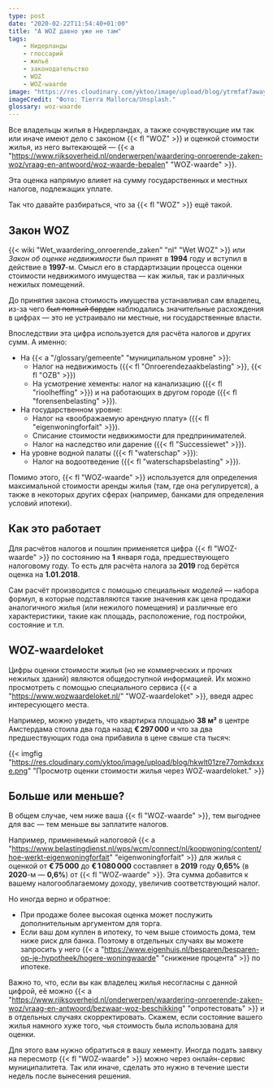 ```yaml
---
type: post
date: "2020-02-22T11:54:40+01:00"
title: "А WOZ давно уже не там"
tags:
    - Нидерланды
    - глоссарий
    - жильё
    - законодательство
    - WOZ
    - WOZ-waarde
image: "https://res.cloudinary.com/yktoo/image/upload/blog/ytrmfaf7away3zug6gov.jpg"
imageCredit: "Фото: Tierra Mallorca/Unsplash."
glossary: woz-waarde
---
```


Все владельцы жилья в Нидерландах, а также сочувствующие им так или иначе имеют дело с законом {{< fl "WOZ" >}} и оценкой стоимости жилья, из него вытекающей — {{< a "https://www.rijksoverheid.nl/onderwerpen/waardering-onroerende-zaken-woz/vraag-en-antwoord/woz-waarde-bepalen" "WOZ-waarde" >}}.

Эта оценка напрямую влияет на сумму государственных и местных налогов, подлежащих уплате.

Так что давайте разбираться, что за {{< fl "WOZ" >}} ещё такой.

<!--more-->

## Закон WOZ

{{< wiki "Wet_waardering_onroerende_zaken" "nl" "Wet WOZ" >}} или *Закон об оценке недвижимости* был принят в **1994** году и вступил в действие в **1997**-м. Смысл его в стардартизации процесса оценки стоимости недвижимого имущества — как жилья, так и различных нежилых помещений.

До принятия закона стоимость имущества устанавливал сам владелец, из-за чего ~~был полный бардак~~ наблюдались значительные расхождения в цифрах — это не устраивало ни местные, ни государственные власти.

Впоследствии эта цифра используется для расчёта налогов и других сумм. А именно:

* На {{< a "/glossary/gemeente" "муниципальном уровне" >}}:
    * Налог на недвижимость ({{< fl "Onroerendezaakbelasting" >}}, {{< fl "OZB" >}})
    * На усмотрение хементы: налог на канализацию ({{< fl "rioolheffing" >}}) и на работающих в другом городе ({{< fl "forensenbelasting" >}}).
* На государственном уровне:
    * Налог на «воображаемую арендную плату» ({{< fl "eigenwoningforfait" >}}).
    * Списание стоимости недвижимости для предпринимателей.
    * Налог на наследство или дарение ({{< fl "Successiewet" >}}).
* На уровне водной палаты ({{< fl "waterschap" >}}):
    * Налог на водоотведение ({{< fl "waterschapsbelasting" >}}).

Помимо этого, {{< fl "WOZ-waarde" >}} используется для определения максимальной стоимости аренды жилья (там, где она регулируется), а также в некоторых других сферах (например, банками для определения условий ипотеки).

## Как это работает

Для расчётов налогов и пошлин применяется цифра {{< fl "WOZ-waarde" >}} по состоянию на **1** января года, предшествующего налоговому году. То есть для расчёта налога за **2019** год берётся оценка на **1.01.2018**.

Сам расчёт производится с помощью специальных *моделей* — набора формул, в которые подставляются такие значения как цена продажи аналогичного жилья (или нежилого помещения) и различные его характеристики, такие как площадь, расположение, год постройки, состояние и т.п.

## WOZ-waardeloket

Цифры оценки стоимости жилья (но не коммерческих и прочих нежилых зданий) являются общедоступной информацией. Их можно просмотреть с помощью специального сервиса {{< a "https://www.wozwaardeloket.nl/" "WOZ-waardeloket" >}}, введя адрес интересующего места.

Например, можно увидеть, что квартирка площадью **38 м²** в центре Амстердама стоила два года назад **€ 297 000** и что за два предшествующих года она прибавила в цене свыше ста тысяч:

{{< imgfig "https://res.cloudinary.com/yktoo/image/upload/blog/hkwlt01zre77omkdxxxe.png" "Просмотр оценки стоимости жилья через WOZ-waardeloket." >}}

## Больше или меньше?

В общем случае, чем ниже ваша {{< fl "WOZ-waarde" >}}, тем выгоднее для вас — тем меньше вы заплатите налогов.

Например, применяемый налоговой {{< a "https://www.belastingdienst.nl/wps/wcm/connect/nl/koopwoning/content/hoe-werkt-eigenwoningforfait" "eigenwoningforfait" >}} для жилья с оценкой от **€ 75 000** до **€ 1 080 000** составляет в **2019** году **0,65%** (в **2020**-м — **0,6%**) от {{< fl "WOZ-waarde" >}}. Эта сумма добавится к вашему налогооблагаемому доходу, увеличив соответствующий налог.

Но иногда верно и обратное:

* При продаже более высокая оценка может послужить дополнительным аргументом для торга.
* Если ваш дом куплен в ипотеку, то чем выше стоимость дома, тем ниже риск для банка. Поэтому в отдельных случаях вы можете запросить у него {{< a "https://www.eigenhuis.nl/besparen/besparen-op-je-hypotheek/hogere-woningwaarde" "снижение процента" >}} по ипотеке.

Важно то, что, если вы как владелец жилья несогласны с данной цифрой, её можно {{< a "https://www.rijksoverheid.nl/onderwerpen/waardering-onroerende-zaken-woz/vraag-en-antwoord/bezwaar-woz-beschikking" "опротестовать" >}} и в отдельных случаях скорректировать. Скажем, если состояние вашего жилья намного хуже того, чья стоимость была использована для оценки.

Для этого вам нужно обратиться в вашу хементу. Иногда подать заявку на пересмотр {{< fl "WOZ-waarde" >}} можно через онлайн-сервис муниципалитета. Так или иначе, сделать это нужно в течение шести недель после вынесения решения.
